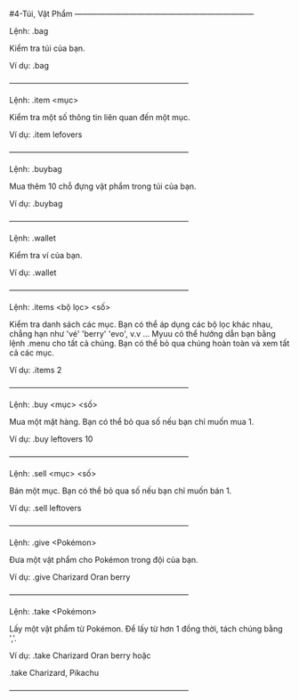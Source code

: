 #4-Túi, Vật Phẩm
———————————————————————

Lệnh: .bag

Kiểm tra túi của bạn.

Ví dụ: .bag

———————————————————————

Lệnh: .item <mục>

Kiểm tra một số thông tin liên quan đến một mục.

Ví dụ: .item lefovers

———————————————————————

Lệnh: .buybag

Mua thêm 10 chỗ đựng vật phẩm trong túi của bạn.

Ví dụ: .buybag

———————————————————————

Lệnh: .wallet

Kiểm tra ví của bạn.

Ví dụ: .wallet

———————————————————————

Lệnh: .items <bộ lọc> <số>

Kiểm tra danh sách các mục. Bạn có thể áp dụng các bộ lọc khác nhau, chẳng hạn như 'vé' 'berry' 'evo', v.v ... Myuu có thể hướng dẫn bạn bằng lệnh .menu cho tất cả chúng. Bạn có thể bỏ qua chúng hoàn toàn và xem tất cả các mục.

Ví dụ: .items 2

———————————————————————

Lệnh: .buy <mục> <số>

Mua một mặt hàng. Bạn có thể bỏ qua số nếu bạn chỉ muốn mua 1.

Ví dụ: .buy leftovers 10

———————————————————————

Lệnh: .sell <mục> <số>

Bán một mục. Bạn có thể bỏ qua số nếu bạn chỉ muốn bán 1.

Ví dụ: .sell leftovers

———————————————————————

Lệnh: .give <Pokémon> <item>

Đưa một vật phẩm cho Pokémon trong đội của bạn.

Ví dụ: .give Charizard Oran berry

———————————————————————

Lệnh: .take <Pokémon> <item>

Lấy một vật phẩm từ Pokémon. Để lấy từ hơn 1 đồng thời, tách chúng bằng ','.

Ví dụ: .take Charizard Oran berry hoặc

.take Charizard, Pikachu


——————————————————————— 















